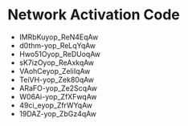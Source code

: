 # Network Activation Code
* IMRbKuyop_ReN4EqAw
* d0thm-yop_ReLqYqAw
* Hwo51Oyop_ReDUoqAw
* sK7izOyop_ReAxkqAw
* VAohCeyop_ZeliIqAw
* TeiVH-yop_Zek80qAw
* ARaFO-yop_Ze2ScqAw
* W06Ai-yop_ZfXFwqAw
* 49ci_eyop_ZfrWYqAw
* 19DAZ-yop_ZbGz4qAw
